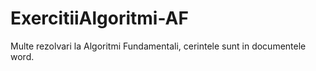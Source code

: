 # ExercitiiAlgoritmi-AF
Multe rezolvari la Algoritmi Fundamentali, cerintele sunt in documentele word.
